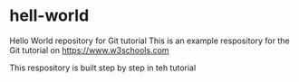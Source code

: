 # hell-world
Hello World repository for Git tutorial
This is an example respository for the Git tutorial on https://www.w3schools.com

This respository is built step by step in teh tutorial
